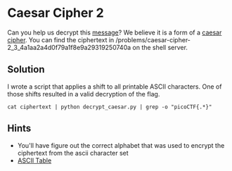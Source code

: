 # Caesar Cipher 2

Can you help us decrypt this [message](ciphertext)? We believe it is a form of a [caesar cipher](https://en.wikipedia.org/wiki/Caesar_cipher). You can find the ciphertext in /problems/caesar-cipher-2_3_4a1aa2a4d0f79a1f8e9a29319250740a on the shell server.


## Solution
I wrote a script that applies a shift to all printable ASCII characters. One of those shifts resulted in a valid decryption of the flag.


```
cat ciphertext | python decrypt_caesar.py | grep -o "picoCTF{.*}"
```


## Hints
- You'll have figure out the correct alphabet that was used to encrypt the ciphertext from the ascii character set
- [ASCII Table](https://www.asciitable.com/)
